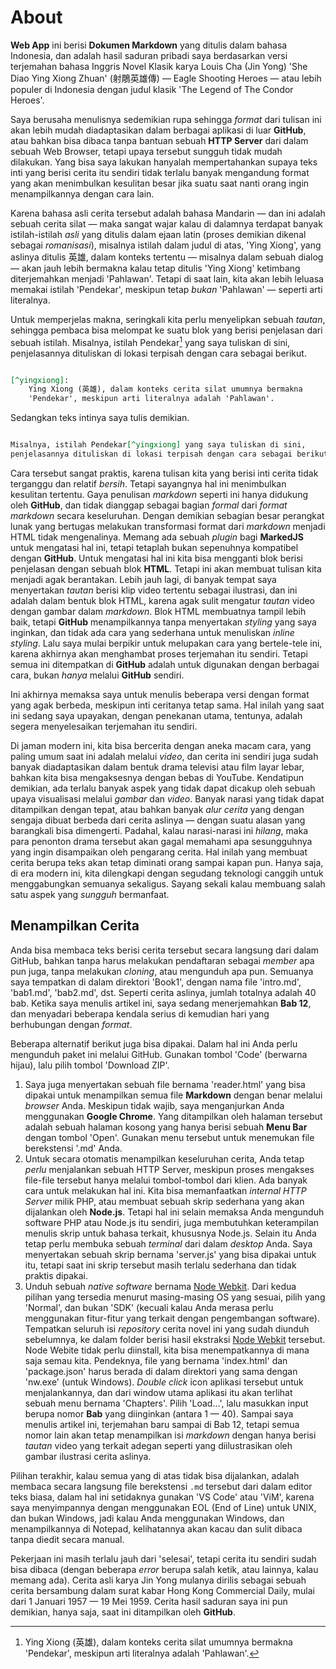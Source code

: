 # About

**Web App** ini berisi **Dokumen Markdown** yang ditulis dalam bahasa Indonesia, dan adalah hasil 
saduran pribadi saya berdasarkan versi terjemahan bahasa Inggris Novel Klasik karya Louis Cha (Jin Yong) 
'She Diao Ying Xiong Zhuan' (射鵰英雄傳) — Eagle Shooting Heroes — atau lebih populer di Indonesia
dengan judul klasik 'The Legend of The Condor Heroes'.

Saya berusaha menulisnya sedemikian rupa sehingga _format_ dari tulisan ini akan lebih mudah diadaptasikan
dalam berbagai aplikasi di luar **GitHub**, atau bahkan bisa dibaca tanpa bantuan sebuah **HTTP Server**
dari dalam sebuah Web Browser, tetapi upaya tersebut sungguh tidak mudah dilakukan. Yang bisa saya lakukan
hanyalah mempertahankan supaya teks inti yang berisi cerita itu sendiri tidak terlalu banyak mengandung format
yang akan menimbulkan kesulitan besar jika suatu saat nanti orang ingin menampilkannya dengan cara lain.

Karena bahasa asli cerita tersebut adalah bahasa Mandarin — dan ini adalah sebuah cerita silat — maka sangat
wajar kalau di dalamnya terdapat banyak istilah-istilah _asli_ yang ditulis dalam ejaan latin (proses demikian
dikenal sebagai _romanisasi_), misalnya istilah dalam judul di atas, 'Ying Xiong', yang aslinya ditulis
英雄, dalam konteks tertentu — misalnya dalam sebuah dialog — akan jauh lebih bermakna kalau tetap ditulis
'Ying Xiong' ketimbang diterjemahkan menjadi 'Pahlawan'. Tetapi di saat lain, kita akan lebih leluasa memakai
istilah 'Pendekar', meskipun tetap _bukan_ 'Pahlawan' — seperti arti literalnya.

Untuk memperjelas makna, seringkali kita perlu menyelipkan sebuah _tautan_, sehingga pembaca bisa melompat
ke suatu blok yang berisi penjelasan dari sebuah istilah. Misalnya, istilah Pendekar[^yingxiong] yang saya tuliskan
di sini, penjelasannya dituliskan di lokasi terpisah dengan cara sebagai berikut.

```markdown

[^yingxiong]:
    Ying Xiong (英雄), dalam konteks cerita silat umumnya bermakna 
    'Pendekar', meskipun arti literalnya adalah 'Pahlawan'.

```

Sedangkan teks intinya saya tulis demikian.

```markdown

Misalnya, istilah Pendekar[^yingxiong] yang saya tuliskan di sini,
penjelasannya dituliskan di lokasi terpisah dengan cara sebagai berikut.

```

Cara tersebut sangat praktis, karena tulisan kita yang berisi inti cerita tidak terganggu dan relatif _bersih_.
Tetapi sayangnya hal ini menimbulkan kesulitan tertentu. Gaya penulisan _markdown_ seperti ini hanya didukung
oleh **GitHub**, dan tidak dianggap sebagai bagian _formal_ dari _format markdown_ secara keseluruhan. Dengan
demikian sebagian besar perangkat lunak yang bertugas melakukan transformasi format dari _markdown_ menjadi
HTML tidak mengenalinya. Memang ada sebuah _plugin_ bagi **MarkedJS** untuk mengatasi hal ini, tetapi tetaplah
bukan sepenuhnya kompatibel dengan **GitHub**. Untuk mengatasi hal ini kita bisa mengganti blok berisi penjelasan
dengan sebuah blok **HTML**. Tetapi ini akan membuat tulisan kita menjadi agak berantakan. Lebih jauh lagi,
di banyak tempat saya menyertakan _tautan_ berisi klip video tertentu sebagai ilustrasi, dan ini adalah
dalam bentuk blok HTML, karena agak sulit mengatur _tautan_ video dengan gambar dalam _markdown_. Blok HTML
membuatnya tampil lebih baik, tetapi **GitHub** menampilkannya tanpa menyertakan _styling_ yang saya inginkan,
dan tidak ada cara yang sederhana untuk menuliskan _inline styling_. Lalu saya mulai berpikir untuk melupakan
cara yang bertele-tele ini, karena akhirnya akan menghambat proses terjemahan itu sendiri. Tetapi semua ini 
ditempatkan di **GitHub** adalah untuk digunakan dengan berbagai cara, bukan _hanya_ melalui **GitHub** sendiri.

Ini akhirnya memaksa saya untuk menulis beberapa versi dengan format yang agak berbeda, meskipun inti ceritanya
tetap sama. Hal inilah yang saat ini sedang saya upayakan, dengan penekanan utama, tentunya, adalah segera
menyelesaikan terjemahan itu sendiri.

Di jaman modern ini, kita bisa bercerita dengan aneka macam cara, yang paling umum saat ini adalah melalui
_video_, dan cerita ini sendiri juga sudah banyak diadaptasikan dalam bentuk drama televisi atau film layar
lebar, bahkan kita bisa mengaksesnya dengan bebas di YouTube. Kendatipun demikian, ada terlalu banyak aspek
yang tidak dapat dicakup oleh sebuah upaya visualisasi melalui _gambar_ dan _video_. Banyak narasi yang tidak
dapat ditampilkan dengan tepat, atau bahkan banyak _alur cerita_ yang dengan sengaja dibuat berbeda dari cerita
aslinya — dengan suatu alasan yang barangkali bisa dimengerti. Padahal, kalau narasi-narasi ini _hilang_, maka
para penonton drama tersebut akan gagal memahami apa sesungguhnya yang ingin disampaikan oleh pengarang cerita.
Hal inilah yang membuat cerita berupa teks akan tetap diminati orang sampai kapan pun. Hanya saja, di era modern
ini, kita dilengkapi dengan segudang teknologi canggih untuk menggabungkan semuanya sekaligus. Sayang sekali
kalau membuang salah satu aspek yang _sungguh_ bermanfaat.

## Menampilkan Cerita

Anda bisa membaca teks berisi cerita tersebut secara langsung dari dalam GitHub, bahkan tanpa harus melakukan
pendaftaran sebagai _member_ apa pun juga, tanpa melakukan _cloning_, atau mengunduh apa pun. Semuanya saya tempatkan
di dalam direktori 'Book1', dengan nama file 'intro.md', 'bab1.md', 'bab2.md', dst. Seperti cerita aslinya, jumlah
totalnya adalah 40 bab. Ketika saya menulis artikel ini, saya sedang menerjemahkan **Bab 12**, dan menyadari
beberapa kendala serius di kemudian hari yang berhubungan dengan _format_.

Beberapa alternatif berikut juga bisa dipakai. Dalam hal ini Anda perlu mengunduh paket ini melalui GitHub. 
Gunakan tombol 'Code' (berwarna hijau), lalu pilih tombol 'Download ZIP'.

1. Saya juga menyertakan sebuah file bernama 'reader.html' yang bisa dipakai untuk menampilkan 
semua file **Markdown** dengan benar melalui _browser_ Anda. Meskipun tidak wajib, saya menganjurkan Anda menggunakan
**Google Chrome**. Yang ditampilkan oleh halaman tersebut adalah sebuah halaman kosong yang hanya berisi sebuah
**Menu Bar** dengan tombol 'Open'. Gunakan menu tersebut untuk menemukan file berekstensi '.md' Anda.
2. Untuk secara otomatis menampilkan keseluruhan cerita, Anda tetap _perlu_ menjalankan sebuah HTTP Server,
meskipun proses mengakses file-file tersebut hanya melalui tombol-tombol dari klien. Ada banyak cara untuk melakukan
hal ini. Kita bisa memanfaatkan _internal HTTP Server_ milik PHP, atau membuat sebuah skrip sederhana yang akan
dijalankan oleh **Node.js**. Tetapi hal ini selain memaksa Anda mengunduh software PHP atau Node.js itu sendiri,
juga membutuhkan keterampilan menulis skrip untuk bahasa terkait, khususnya Node.js. Selain itu Anda tetap perlu
membuka sebuah _terminal_ dari dalam _desktop_ Anda. Saya menyertakan sebuah skrip bernama 'server.js' yang bisa
dipakai untuk itu, tetapi saat ini skrip tersebut masih terlalu sederhana dan tidak praktis dipakai.
3. Unduh sebuah _native software_ bernama [Node Webkit](https://nwjs.io/downloads/). Dari kedua pilihan yang
tersedia menurut masing-masing OS yang sesuai, pilih yang 'Normal', dan bukan 'SDK' (kecuali kalau Anda merasa perlu
menggunakan fitur-fitur yang terkait dengan pengembangan software). Tempatkan seluruh isi _repository_ cerita novel
ini yang sudah diunduh sebelumnya, ke dalam folder berisi hasil ekstraksi [Node Webkit](https://nwjs.io/downloads/)
tersebut. Node Webite tidak perlu diinstall, kita bisa menempatkannya di mana saja semau kita. Pendeknya, file yang
bernama 'index.html' dan 'package.json' harus berada di dalam direktori yang sama dengan 'nw.exe' (untuk Windows).
_Double click_ icon aplikasi tersebut untuk menjalankannya, dan dari window utama aplikasi itu akan terlihat sebuah
menu bernama 'Chapters'. Pilih 'Load...', lalu masukkan input berupa nomor **Bab** yang diinginkan (antara 1 — 40).
Sampai saya menulis artikel ini, terjemahan baru sampai di Bab 12, tetapi semua nomor lain akan tetap menampilkan
isi _markdown_ dengan hanya berisi _tautan_ video yang terkait adegan seperti yang diilustrasikan oleh gambar
ilustrasi cerita aslinya.

Pilihan terakhir, kalau semua yang di atas tidak bisa dijalankan, adalah membaca secara langsung file berekstensi
<code>.md</code> tersebut dari dalam editor teks biasa, dalam hal ini setidaknya gunakan 'VS Code' atau 'ViM',
karena saya menyimpannya dengan menggunakan EOL (End of Line) untuk UNIX, dan bukan Windows, jadi kalau Anda
menggunakan Windows, dan menampilkannya di Notepad, kelihatannya akan kacau dan sulit dibaca tanpa diedit secara manual.

Pekerjaan ini masih terlalu jauh dari 'selesai', tetapi cerita itu sendiri sudah bisa dibaca (dengan beberapa _error_
berupa salah ketik, atau lainnya, kalau memang ada). Cerita asli karya Jin Yong mulanya dirilis sebagai sebuah
cerita bersambung dalam surat kabar Hong Kong Commercial Daily, mulai dari 1 Januari 1957 — 19 Mei 1959. Cerita hasil
saduran saya ini pun demikian, hanya saja, saat ini ditampilkan oleh **GitHub**.

[^yingxiong]: 
    Ying Xiong (英雄), dalam konteks cerita silat umumnya bermakna 'Pendekar', meskipun 
    arti literalnya adalah 'Pahlawan'.

